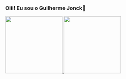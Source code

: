 ### Oiii! Eu sou o Guilherme Jonck👋
<div>
<a href="https://github.com/GuilhermeJonck">
  
  <img height="180em" src="https://github-readme-stats.vercel.app/api?username=GuilhermeJonck"/>
  <img height="180em" src=https://github.com/GuilhermeJonck/github-readme-stats"/>
 
</div>
